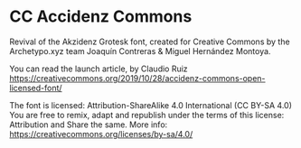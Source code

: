 # CC Accidenz Commons

Revival of the Akzidenz Grotesk font, created for Creative Commons by the Archetypo.xyz team Joaquín Contreras & Miguel Hernández Montoya.

You can read the launch article, by Claudio Ruiz
https://creativecommons.org/2019/10/28/accidenz-commons-open-licensed-font/

The font is licensed: Attribution-ShareAlike 4.0 International (CC BY-SA 4.0) You are free to remix, adapt and republish under the terms of this license: Attribution and Share the same. More info: https://creativecommons.org/licenses/by-sa/4.0/
